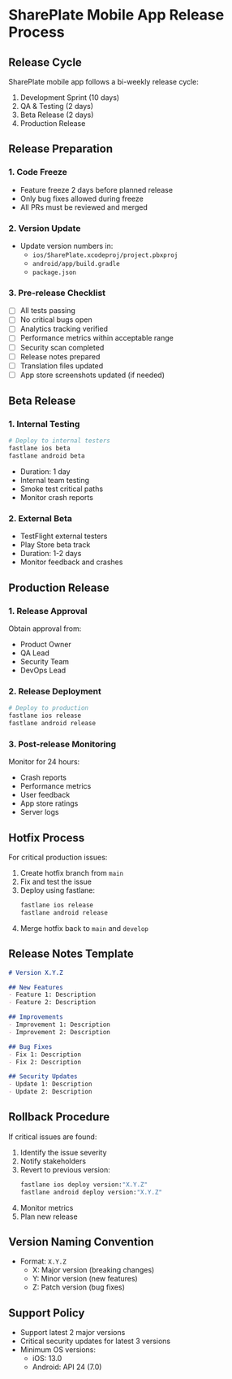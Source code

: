 # SharePlate Mobile App Release Process

## Release Cycle

SharePlate mobile app follows a bi-weekly release cycle:

1. Development Sprint (10 days)
2. QA & Testing (2 days)
3. Beta Release (2 days)
4. Production Release

## Release Preparation

### 1. Code Freeze

- Feature freeze 2 days before planned release
- Only bug fixes allowed during freeze
- All PRs must be reviewed and merged

### 2. Version Update

- Update version numbers in:
  - `ios/SharePlate.xcodeproj/project.pbxproj`
  - `android/app/build.gradle`
  - `package.json`

### 3. Pre-release Checklist

- [ ] All tests passing
- [ ] No critical bugs open
- [ ] Analytics tracking verified
- [ ] Performance metrics within acceptable range
- [ ] Security scan completed
- [ ] Release notes prepared
- [ ] Translation files updated
- [ ] App store screenshots updated (if needed)

## Beta Release

### 1. Internal Testing

```bash
# Deploy to internal testers
fastlane ios beta
fastlane android beta
```

- Duration: 1 day
- Internal team testing
- Smoke test critical paths
- Monitor crash reports

### 2. External Beta

- TestFlight external testers
- Play Store beta track
- Duration: 1-2 days
- Monitor feedback and crashes

## Production Release

### 1. Release Approval

Obtain approval from:
- Product Owner
- QA Lead
- Security Team
- DevOps Lead

### 2. Release Deployment

```bash
# Deploy to production
fastlane ios release
fastlane android release
```

### 3. Post-release Monitoring

Monitor for 24 hours:
- Crash reports
- Performance metrics
- User feedback
- App store ratings
- Server logs

## Hotfix Process

For critical production issues:

1. Create hotfix branch from `main`
2. Fix and test the issue
3. Deploy using fastlane:
   ```bash
   fastlane ios release
   fastlane android release
   ```
4. Merge hotfix back to `main` and `develop`

## Release Notes Template

```markdown
# Version X.Y.Z

## New Features
- Feature 1: Description
- Feature 2: Description

## Improvements
- Improvement 1: Description
- Improvement 2: Description

## Bug Fixes
- Fix 1: Description
- Fix 2: Description

## Security Updates
- Update 1: Description
- Update 2: Description
```

## Rollback Procedure

If critical issues are found:

1. Identify the issue severity
2. Notify stakeholders
3. Revert to previous version:
   ```bash
   fastlane ios deploy version:"X.Y.Z"
   fastlane android deploy version:"X.Y.Z"
   ```
4. Monitor metrics
5. Plan new release

## Version Naming Convention

- Format: `X.Y.Z`
  - X: Major version (breaking changes)
  - Y: Minor version (new features)
  - Z: Patch version (bug fixes)

## Support Policy

- Support latest 2 major versions
- Critical security updates for latest 3 versions
- Minimum OS versions:
  - iOS: 13.0
  - Android: API 24 (7.0) 